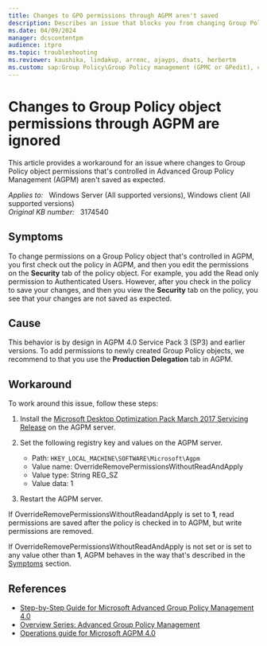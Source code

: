 ```yaml
---
title: Changes to GPO permissions through AGPM aren't saved
description: Describes an issue that blocks you from changing Group Policy object permissions in Advanced Group Policy Management (AGPM). A workaround is provided.
ms.date: 04/09/2024
manager: dcscontentpm
audience: itpro
ms.topic: troubleshooting
ms.reviewer: kaushika, lindakup, arrenc, ajayps, dnats, herbertm
ms.custom: sap:Group Policy\Group Policy management (GPMC or GPedit), csstroubleshoot
---
```

# Changes to Group Policy object permissions through AGPM are ignored

This article provides a workaround for an issue where changes to Group Policy object permissions that's controlled in Advanced Group Policy Management (AGPM) aren't saved as expected.

_Applies to:_ &nbsp; Windows Server (All supported versions), Windows client (All supported versions)  
_Original KB number:_ &nbsp; 3174540

## Symptoms

To change permissions on a Group Policy object that's controlled in AGPM, you first check out the policy in AGPM, and then you edit the permissions on the **Security** tab of the policy object. For example, you add the Read only permission to Authenticated Users. However, after you check in the policy to save your changes, and then you view the **Security** tab on the policy, you see that your changes are not saved as expected.

## Cause

This behavior is by design in AGPM 4.0 Service Pack 3 (SP3) and earlier versions. To add permissions to newly created Group Policy objects, we recommend to that you use the **Production Delegation** tab in AGPM.

## Workaround

To work around this issue, follow these steps:

1. Install the [Microsoft Desktop Optimization Pack March 2017 Servicing Release](https://www.microsoft.com/download/details.aspx?id=54967) on the AGPM server.
2. Set the following registry key and values on the AGPM server.

    - Path: `HKEY_LOCAL_MACHINE\SOFTWARE\Microsoft\Agpm`
    - Value name: OverrideRemovePermissionsWithoutReadAndApply
    - Value type: String REG_SZ
    - Value data: 1

3. Restart the AGPM server.

If OverrideRemovePermissionsWithoutReadandApply is set to **1**, read permissions are saved after the policy is checked in to AGPM, but write permissions are removed.

If OverrideRemovePermissionsWithoutReadAndApply is not set or is set to any value other than **1**, AGPM behaves in the way that's described in the [Symptoms](#symptoms) section.

## References

- [Step-by-Step Guide for Microsoft Advanced Group Policy Management 4.0](/microsoft-desktop-optimization-pack/agpm/step-by-step-guide-for-microsoft-advanced-group-policy-management-40)
- [Overview Series: Advanced Group Policy Management](/previous-versions/windows/it-pro/windows-vista/cc749396(v=ws.10))
- [Operations guide for Microsoft AGPM 4.0](/microsoft-desktop-optimization-pack/agpm/operations-guide-for-microsoft-advanced-group-policy-management-40)

